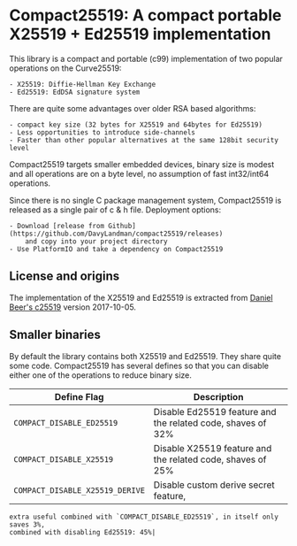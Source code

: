 # Compact25519: A compact portable X25519 + Ed25519 implementation

This library is a compact and portable (c99) implementation of two popular
operations on the Curve25519: 

    - X25519: Diffie-Hellman Key Exchange 
    - Ed25519: EdDSA signature system 

There are quite some advantages over older RSA based algorithms:

    - compact key size (32 bytes for X25519 and 64bytes for Ed25519)
    - Less opportunities to introduce side-channels
    - Faster than other popular alternatives at the same 128bit security level

Compact25519 targets smaller embedded devices, binary size is modest and all
operations are on a byte level, no assumption of fast int32/int64 operations.

Since there is no single C package management system, Compact25519 is released as
a single pair of c & h file. Deployment options:

    - Download [release from Github](https://github.com/DavyLandman/compact25519/releases) 
        and copy into your project directory
    - Use PlatformIO and take a dependency on Compact25519

## License and origins
The implementation of the X25519 and Ed25519 is extracted from 
[Daniel Beer's c25519](https://www.dlbeer.co.nz/oss/c25519.html) version 2017-10-05.


## Smaller binaries

By default the library contains both X25519 and Ed25519. They share quite some 
code. Compact25519 has several defines so that you can disable either one of the
operations to reduce binary size.

| Define Flag | Description |
|----|----|
| `COMPACT_DISABLE_ED25519` | Disable Ed25519 feature and the related code, shaves of 32% |
| `COMPACT_DISABLE_X25519` | Disable X25519 feature and the related code, shaves of 25% |
| `COMPACT_DISABLE_X25519_DERIVE` | Disable custom derive secret feature, 
    extra useful combined with `COMPACT_DISABLE_ED25519`, in itself only saves 3%, 
    combined with disabling Ed25519: 45%|